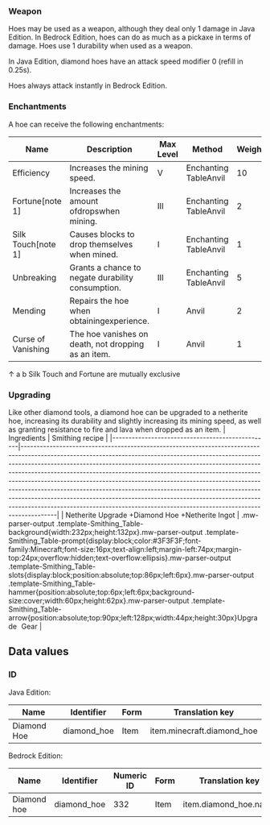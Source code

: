 ### Weapon
Hoes may be used as a weapon, although they deal only 1 damage in Java Edition. In Bedrock Edition, hoes can do as much as a pickaxe in terms of damage. Hoes use 1 durability when used as a weapon.

In Java Edition, diamond hoes have an attack speed modifier 0 (refill in 0.25s).

Hoes always attack instantly in Bedrock Edition.

### Enchantments
A hoe can receive the following enchantments:

| Name               | Description                                         | Max Level | Method                | Weight |
|--------------------|-----------------------------------------------------|-----------|-----------------------|--------|
| Efficiency         | Increases the mining speed.                         | V         | Enchanting TableAnvil | 10     |
| Fortune[note 1]    | Increases the amount ofdropswhen mining.            | III       | Enchanting TableAnvil | 2      |
| Silk Touch[note 1] | Causes blocks to drop themselves when mined.        | I         | Enchanting TableAnvil | 1      |
| Unbreaking         | Grants a chance to negate durability consumption.   | III       | Enchanting TableAnvil | 5      |
| Mending            | Repairs the hoe when obtainingexperience.           | I         | Anvil                 | 2      |
| Curse of Vanishing | The hoe vanishes on death, not dropping as an item. | I         | Anvil                 | 1      |


↑ a b Silk Touch and Fortune are mutually exclusive


### Upgrading

Like other diamond tools, a diamond hoe can be upgraded to a netherite hoe, increasing its durability and slightly increasing its mining speed, as well as granting resistance to fire and lava when dropped as an item.
| Ingredients                                     | Smithing recipe                                                                                                                                                                                                                                                                                                                                                                                                                                                                                                                                                                                                                                           |
|-------------------------------------------------|-----------------------------------------------------------------------------------------------------------------------------------------------------------------------------------------------------------------------------------------------------------------------------------------------------------------------------------------------------------------------------------------------------------------------------------------------------------------------------------------------------------------------------------------------------------------------------------------------------------------------------------------------------------|
| Netherite Upgrade +Diamond Hoe +Netherite Ingot | .mw-parser-output .template-Smithing_Table-background{width:232px;height:132px}.mw-parser-output .template-Smithing_Table-prompt{display:block;color:#3F3F3F;font-family:Minecraft;font-size:16px;text-align:left;margin-left:74px;margin-top:24px;overflow:hidden;text-overflow:ellipsis}.mw-parser-output .template-Smithing_Table-slots{display:block;position:absolute;top:86px;left:6px}.mw-parser-output .template-Smithing_Table-hammer{position:absolute;top:6px;left:6px;background-size:cover;width:60px;height:62px}.mw-parser-output .template-Smithing_Table-arrow{position:absolute;top:90px;left:128px;width:44px;height:30px}Upgrade Gear |

## Data values
### ID
Java Edition:

| Name        | Identifier  | Form | Translation key            |
|-------------|-------------|------|----------------------------|
| Diamond Hoe | diamond_hoe | Item | item.minecraft.diamond_hoe |

Bedrock Edition:

| Name        | Identifier  | Numeric ID | Form | Translation key       |
|-------------|-------------|------------|------|-----------------------|
| Diamond hoe | diamond_hoe | 332        | Item | item.diamond_hoe.name |


